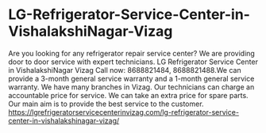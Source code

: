 # LG-Refrigerator-Service-Center-in-VishalakshiNagar-Vizag
Are you looking for any refrigerator repair service center? We are providing door to door service with expert technicians. LG Refrigerator Service Center in VishalakshiNagar Vizag Call now: 8688821484, 8688821488.We can provide a 3-month general service warranty and a 1-month general service warranty. We have many branches in Vizag. Our technicians can charge an accountable price for service. We can take an extra price for spare parts. Our main aim is to provide the best service to the customer.  https://lgrefrigeratorservicecenterinvizag.com/lg-refrigerator-service-center-in-vishalakshinagar-vizag/
